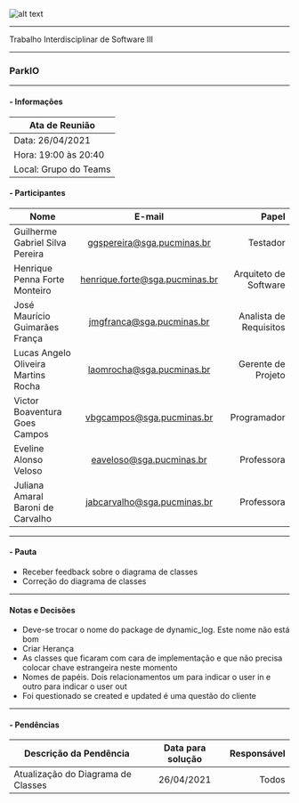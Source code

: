 ![alt text](https://i.imgur.com/vpJKjtW.png "Logo Puc")

***

Trabalho Interdisciplinar de Software III

------
### ParkIO

___


####  - Informações
| Ata de Reunião          |
| -------------           |
| Data: 26/04/2021        |
| Hora: 19:00 às 20:40    |
| Local: Grupo do Teams   |

#### - Participantes
| Nome                                 | E-mail                          | Papel                     |
| -------------                        | :-------------:                 | --------------:           |
| Guilherme Gabriel Silva Pereira      | ggspereira@sga.pucminas.br      | Testador                  |
| Henrique Penna Forte Monteiro        | henrique.forte@sga.pucminas.br  | Arquiteto de Software     |
| José Maurício Guimarães França       | jmgfranca@sga.pucminas.br       | Analista de Requisitos    |
| Lucas Angelo Oliveira Martins Rocha  | laomrocha@sga.pucminas.br       | Gerente de Projeto        |
| Victor Boaventura Goes Campos        | vbgcampos@sga.pucminas.br       | Programador               |
| Eveline Alonso Veloso                | eaveloso@sga.pucminas.br        | Professora       |
| Juliana Amaral Baroni de Carvalho    | jabcarvalho@sga.pucminas.br     | Professora       |
___

#### - Pauta

- Receber feedback sobre o diagrama de classes
- Correção do diagrama de classes

___

#### Notas e Decisões

- Deve-se trocar o nome do package de dynamic_log. Este nome não está bom
- Criar Herança
- As classes que ficaram com cara de implementação e que não precisa colocar chave estrangeira neste momento
- Nomes de papéis. Dois relacionamentos um para indicar o user in e outro para indicar o user out
- Foi questionado se created e updated é uma questão do cliente

___

#### - Pendências

| Descrição da Pendência               | Data para solução               | Responsável          |
| -------------                        | :-------------:                 | -----:               |
| Atualização do Diagrama de Classes   | 26/04/2021                      | Todos                |




